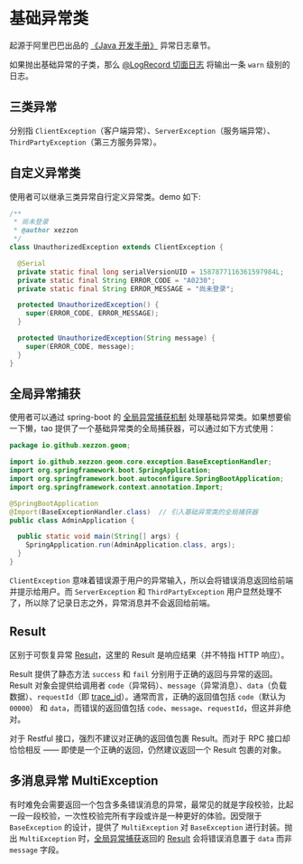 # 基础异常类

起源于阿里巴巴出品的 [《Java 开发手册》](https://github.com/alibaba/p3c) 异常日志章节。

如果抛出基础异常的子类，那么 [@LogRecord 切面日志](./logger.md#spring-boot-扩展) 将输出一条 `warn` 级别的日志。

## 三类异常

分别指 `ClientException`（客户端异常）、`ServerException`（服务端异常）、`ThirdPartyException`（第三方服务异常）。

## 自定义异常类

使用者可以继承三类异常自行定义异常类。demo 如下:

```java
/**
 * 尚未登录
 * @author xezzon
 */
class UnauthorizedException extends ClientException {

  @Serial
  private static final long serialVersionUID = 1587877116361597984L;
  private static final String ERROR_CODE = "A0230";
  private static final String ERROR_MESSAGE = "尚未登录";

  protected UnauthorizedException() {
    super(ERROR_CODE, ERROR_MESSAGE);
  }

  protected UnauthorizedException(String message) {
    super(ERROR_CODE, message);
  }
}
```

## 全局异常捕获

使用者可以通过 spring-boot 的 [全局异常捕获机制](https://www.baeldung.com/exception-handling-for-rest-with-spring) 处理基础异常类。如果想要偷一下懒，tao 提供了一个基础异常类的全局捕获器，可以通过如下方式使用：

```java
package io.github.xezzon.geom;

import io.github.xezzon.geom.core.exception.BaseExceptionHandler;
import org.springframework.boot.SpringApplication;
import org.springframework.boot.autoconfigure.SpringBootApplication;
import org.springframework.context.annotation.Import;

@SpringBootApplication
@Import(BaseExceptionHandler.class)  // 引入基础异常类的全局捕获器
public class AdminApplication {

  public static void main(String[] args) {
    SpringApplication.run(AdminApplication.class, args);
  }
}
```

`ClientException` 意味着错误源于用户的异常输入，所以会将错误消息返回给前端并提示给用户。而 `ServerException` 和 `ThirdPartyException` 用户显然处理不了，所以除了记录日志之外，异常消息并不会返回给前端。

## Result

区别于可恢复异常 [Result](./Result.md)，这里的 Result 是响应结果（并不特指 HTTP 响应）。

Result 提供了静态方法 `success` 和 `fail` 分别用于正确的返回与异常的返回。
Result 对象会提供给调用者 `code`（异常码）、`message`（异常消息）、`data`（负载数据）、`requestId`（即 [trace_id](./logger.md#拦截器)）。通常而言，正确的返回值包括 `code`（默认为`00000`） 和 `data`，而错误的返回值包括 `code`、`message`、`requestId`，但这并非绝对。

对于 Restful 接口，强烈不建议对正确的返回值包裹 Result。而对于 RPC 接口却恰恰相反 —— 即使是一个正确的返回，仍然建议返回一个 Result 包裹的对象。

## 多消息异常 MultiException

有时难免会需要返回一个包含多条错误消息的异常，最常见的就是字段校验，比起一段一段校验，一次性校验完所有字段或许是一种更好的体验。因受限于 `BaseException` 的设计，提供了 `MultiException` 对 `BaseException` 进行封装。抛出 `MultiException` 时，[全局异常捕获](#全局异常捕获)返回的 [Result](#result) 会将错误消息置于 `data` 而非 `message` 字段。
